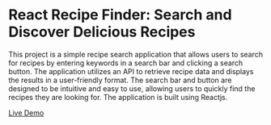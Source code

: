 # React Recipe Finder: Search and Discover Delicious Recipes

This project is a simple recipe search application that allows users to search for recipes by entering keywords in a search bar and clicking a search button. The application utilizes an API to retrieve recipe data and displays the results in a user-friendly format. The search bar and button are designed to be intuitive and easy to use, allowing users to quickly find the recipes they are looking for. The application is built using Reactjs.

[Live Demo](https://reactfoodwebapp.netlify.app/)




